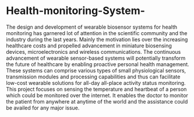 # Health-monitoring-System-

The design and development of wearable biosensor systems for health monitoring has garnered lot of attention in the scientific community and the industry during the last years. Mainly the motivation lies over the increasing healthcare costs and propelled advancement in miniature biosensing devices, microelectronics and wireless communications. The continuous advancement of wearable sensor-based systems will potentially transform the future of healthcare by enabling proactive personal health management. These systems can comprise various types of small physiological sensors, transmission modules and processing capabilities and thus can facilitate low-cost wearable solutions for all-day all-place activity status monitoring. This project focuses on sensing the temperature and heartbeat of a person which could be monitored over the internet. It enables the doctor to monitor the patient from anywhere at anytime of the world and the assistance could be availed for any major issue. 
